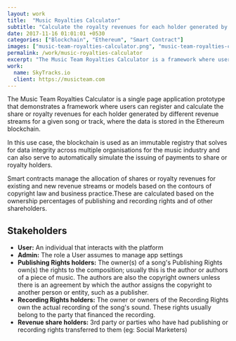 ```yaml
---
layout: work
title:  "Music Royalties Calculator"
subtitle: "Calculate the royalty revenues for each holder generated by different revenue streams for a given song or track"
date: 2017-11-16 01:01:01 +0530
categories: ["Blockchain", "Ethereum", "Smart Contract"]
images: ["music-team-royalties-calculator.png", "music-team-royalties-calculator1.png", "music-team-royalties-calculator2.png", "music-team-royalties-calculator3.png"]
permalink: /work/music-royalties-calculator
excerpt: "The Music Team Royalties Calculator is a framework where users can register and calculate the share or royalty revenues for each holder generated by different revenue streams for a given song or track, where the data is stored in the Ethereum consortium blockchain."
work:
  name: SkyTracks.io
  client: https://musicteam.com
---
```


The Music Team Royalties Calculator is a single page application prototype that demonstrates a framework where users can register and calculate the share or royalty revenues for each holder generated by different revenue streams for a given song or track, where the data is stored in the Ethereum blockchain.

In this use case, the blockchain is used as an immutable registry that solves for data integrity across multiple organisations for the music industry and can also serve to automatically simulate the issuing of payments to share or royalty holders.

Smart contracts manage the allocation of shares or royalty revenues for existing and new revenue streams or models based on the contours of copyright law and business practice.These are calculated based on the ownership percentages of publishing and recording rights and of other shareholders.

## Stakeholders

- **User:** An individual that interacts with the platform
- **Admin:** The role a User assumes to manage app settings
- **Publishing Rights holders:** The owner(s) of a song's Publishing Rights own(s) the rights to the composition; usually this is the author or authors of a piece of music. The authors are also the copyright owners unless there is an agreement by which the author assigns the copyright to another person or entity, such as a publisher.
- **Recording Rights holders:** The owner or owners of the Recording Rights own the actual recording of the song's sound. These rights usually belong to the party that financed the recording.
- **Revenue share holders:** 3rd party or parties who have had publishing or recording rights transferred to them (eg: Social Marketers)
